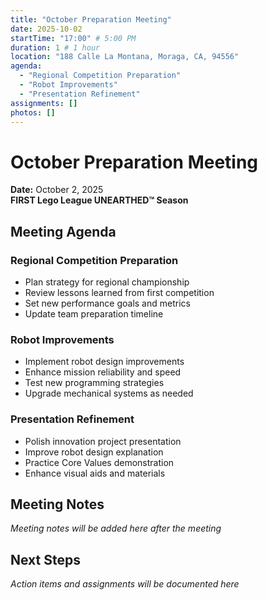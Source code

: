 ```yaml
---
title: "October Preparation Meeting"
date: 2025-10-02
startTime: "17:00" # 5:00 PM
duration: 1 # 1 hour
location: "188 Calle La Montana, Moraga, CA, 94556"
agenda:
  - "Regional Competition Preparation"
  - "Robot Improvements"
  - "Presentation Refinement"
assignments: []
photos: []
---
```


# October Preparation Meeting
**Date:** October 2, 2025  
**FIRST Lego League UNEARTHED™ Season**

## Meeting Agenda

### Regional Competition Preparation
- Plan strategy for regional championship
- Review lessons learned from first competition
- Set new performance goals and metrics
- Update team preparation timeline

### Robot Improvements
- Implement robot design improvements
- Enhance mission reliability and speed
- Test new programming strategies
- Upgrade mechanical systems as needed

### Presentation Refinement
- Polish innovation project presentation
- Improve robot design explanation
- Practice Core Values demonstration
- Enhance visual aids and materials

## Meeting Notes

*Meeting notes will be added here after the meeting*

## Next Steps

*Action items and assignments will be documented here*